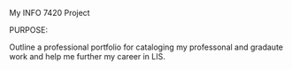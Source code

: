 My INFO 7420 Project


PURPOSE:

Outline a professional portfolio for cataloging my professonal and gradaute work and help me further my career in LIS.
